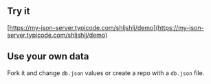 ## Try it

[https://my-json-server.typicode.com/shljshlj/demo](https://my-json-server.typicode.com/shljshlj/demo)

## Use your own data

Fork it and change `db.json` values or create a repo with a `db.json` file.
